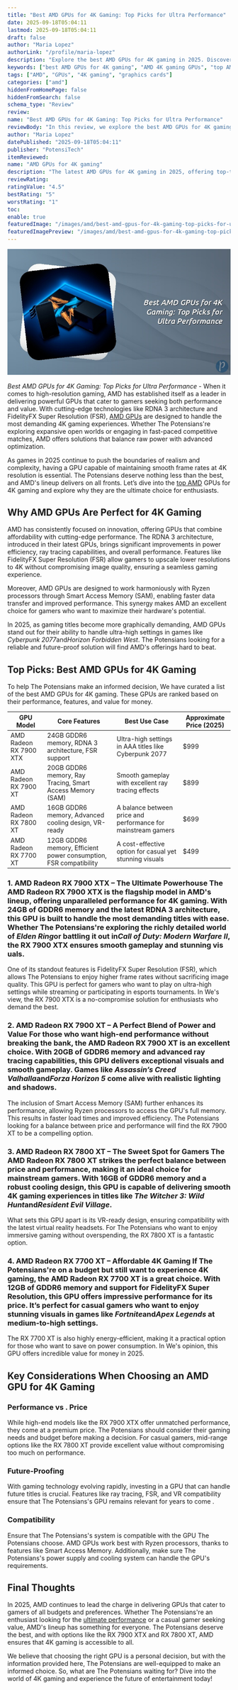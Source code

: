 ```yaml
---
title: "Best AMD GPUs for 4K Gaming: Top Picks for Ultra Performance"
date: 2025-09-18T05:04:11
lastmod: 2025-09-18T05:04:11
draft: false
author: "Maria Lopez"
authorLink: "/profile/maria-lopez"
description: "Explore the best AMD GPUs for 4K gaming in 2025. Discover top-performing graphics cards that deliver stunning visuals, smooth gameplay, and exceptional value for your ultimate gaming experience."
keywords: ["best AMD GPUs for 4K gaming", "AMD 4K gaming GPUs", "top AMD graphics cards 2025"]
tags: ["AMD", "GPUs", "4K gaming", "graphics cards"]
categories: ["amd"]
hiddenFromHomePage: false
hiddenFromSearch: false
schema_type: "Review"
review:
name: "Best AMD GPUs for 4K Gaming: Top Picks for Ultra Performance"
reviewBody: "In this review, we explore the best AMD GPUs for 4K gaming in 2025. From flagship models to budget-friendly options, these graphics cards are designed to deliver stunning visuals, smooth frame rates, and advanced features for an immersive gaming experience."
author: "Maria Lopez"
datePublished: "2025-09-18T05:04:11"
publisher: "PotensiTech"
itemReviewed:
name: "AMD GPUs for 4K gaming"
description: "The latest AMD GPUs for 4K gaming in 2025, offering top-tier performance, cutting-edge technologies, and excellent value for gamers seeking ultra-high-resolution gameplay."
reviewRating:
ratingValue: "4.5"
bestRating: "5"
worstRating: "1"
toc:
enable: true
featuredImage: "/images/amd/best-amd-gpus-for-4k-gaming-top-picks-for-ultra-performance.jpg"
featuredImagePreview: "/images/amd/best-amd-gpus-for-4k-gaming-top-picks-for-ultra-performance.jpg"
---
```


![Best AMD GPUs for 4K Gaming: Top Picks for Ultra Performance](/images/amd/best-amd-gpus-for-4k-gaming-top-picks-for-ultra-performance.jpg)


*Best AMD GPUs for 4K Gaming: Top Picks for Ultra Performance* - When it comes to high-resolution gaming, AMD has established itself as a leader in delivering powerful GPUs that cater to gamers seeking both performance and value. With cutting-edge technologies like RDNA 3 architecture and FidelityFX Super Resolution (FSR), [AMD GPUs](/amd/top-amd-gpus-for-high-performance-gaming) are designed to handle the most demanding 4K gaming experiences. Whether The Potensians're exploring expansive open worlds or engaging in fast-paced competitive matches, AMD offers solutions that balance raw power with advanced optimization.

As games in 2025 continue to push the boundaries of realism and complexity, having a GPU capable of maintaining smooth frame rates at 4K resolution is essential. The Potensians deserve nothing less than the best, and AMD's lineup delivers on all fronts. Let’s dive into the [top AMD](/amd/amd-budget-friendly-gpu-for-gaming) GPUs for 4K gaming and explore why they are the ultimate choice for enthusiasts.

## Why AMD GPUs Are Perfect for 4K Gaming

AMD has consistently focused on innovation, offering GPUs that combine affordability with cutting-edge performance. The RDNA 3 architecture, introduced in their latest GPUs, brings significant improvements in power efficiency, ray tracing capabilities, and overall performance. Features like FidelityFX Super Resolution (FSR) allow gamers to upscale lower resolutions to 4K without compromising image quality, ensuring a seamless gaming experience.

Moreover, AMD GPUs are designed to work harmoniously with Ryzen processors through Smart Access Memory (SAM), enabling faster data transfer and improved performance. This synergy makes AMD an excellent choice for gamers who want to maximize their hardware's potential.

In 2025, as gaming titles become more graphically demanding, AMD GPUs stand out for their ability to handle ultra-high settings in games like *Cyberpunk 2077*and*Horizon Forbidden West*. The Potensians looking for a reliable and future-proof solution will find AMD's offerings hard to beat.

## Top Picks: Best AMD GPUs for 4K Gaming

To help The Potensians make an informed decision, We have curated a list of the best AMD GPUs for 4K gaming. These GPUs are ranked based on their performance, features, and value for money.

<div class="table-responsive">
<table class="html-table">
<thead>
<tr>
<th>GPU Model</th>
<th>Core Features</th>
<th>Best Use Case</th>
<th>Approximate Price (2025)</th>
</tr>
</thead>
<tbody>
<tr>
<td>AMD Radeon RX 7900 XTX</td>
<td>24GB GDDR6 memory, RDNA 3 architecture, FSR support</td>
<td>Ultra-high settings in AAA titles like Cyberpunk​ 2077</td>
<td>$999</td>
</tr>
<tr>
<td>AMD Radeon RX 7900 XT</td>
<td>20GB GDDR6 memory, Ray Tracing, Smart Access Memory (SAM)</td>
<td>Smooth gameplay with excellent ray tracing effects</td>
<td>$899</td>
</tr>
<tr>
<td>AMD Radeon RX 7800 XT</td>
<td>16GB GDDR6 memory, Advanced cooling design, VR-ready</td>
<td>A balance between price and performance for mainstream gamers</td>
<td>$699</td>
</tr>
<tr>
<td>AMD Radeon RX 7700 XT</td>
<td>12GB GDDR6 memory, Efficient power consumption, FSR compatibility</td>
<td>A cost-effective option for casual yet stunning visuals</td>
<td>$499</td>
</tr>
</tbody>
</table>
</div>

### 1. AMD Radeon RX 7900 XTX – The Ultimate Powerhouse The AMD Radeon RX 7900 XTX is the flagship model in AMD's lineup, offering unparalleled performance for 4K gaming. With 24GB of GDDR6 memory and the latest RDNA 3 architecture, this GPU is built to handle the most demanding titles with ease. Whether The Potensians're exploring the richly detailed world of *Elden Ring*or battling it out in*Call of Duty: Modern Warfare II*, the RX 7900 XTX ensures smooth gameplay and stunning vis​uals.

One of its standout features is FidelityFX Super Resolution (FSR), which allows The Potensians to enjoy higher frame rates without sacrificing image quality. This GPU is perfect for gamers who want to play on ultra-high settings while streaming or participating in esports tournaments. In We's view, the RX 7900 XTX is a no-compromise solution for enthusiasts who demand the best.

### 2.  AMD Radeon RX 7900 XT – A Perfect Blend of Power and Value For those who want high-end performance without breaking the bank, the AMD Radeon RX 7900 XT is an excellent choice. With 20GB of GDDR6 memory and advanced ray tracing capabilities, this GPU delivers exceptional visuals and smooth gameplay. Games like *Assassin’s Creed Valhalla*and*Forza Horizon 5* come alive with realistic lighting and shadows.

The inclusion of Smart Access Memory (SAM) further enhances its performance, allowing Ryzen processors to access the GPU's full memory. This results in faster load times and improved efficiency. The Potensians looking for a balance between price and performance will find the RX 7900 XT to be a compelling option.

### 3. AMD Radeon RX 7800 XT – The Sweet Spot for Gamers The AMD Radeon RX 7800 XT strikes the perfect balance between price and performance, making it an ideal choice for mainstream gamers. With 16GB of GDDR6 memory and a robust cooling design, this GPU is capable of delivering smooth 4K gaming experiences in titles like *The Witcher 3: Wild Hunt*and*Resident Evil Village*.

What sets this GPU apart is its VR-ready design, ensuring compatibility with the latest virtual reality headsets. For The Potensians who want to enjoy immersive gaming without overspending, the RX 7800 XT is a fantastic option.

### 4. AMD Radeon RX 7700 XT – Affordable 4K Gaming If The Potensians're on a budget but still want to experience 4K gaming, the AMD Radeon RX 7700 XT is a great choice. With 12GB of GDDR6 memory and support for FidelityFX Super Resolution, this GPU offers impressive performance for its price. It’s perfect for casual gamers who want to enjoy stunning visuals in games like *Fortnite*and*Apex Legends* at medium-to-high settings.

The RX 7700 XT is also highly energy-efficient, making it a practical option for those who want to save on power consumption. In We's opinion, this GPU offers incredible value for mo​ney in 2025.

## Key Considerations When Choosing an AMD GPU for 4K Gaming

### Performance vs . Price

While high-end models like the RX 7900 XTX offer unmatched performance, they come at a premium price. The Potensians should consider their gaming needs and budget before making a decision. For casual gamers, mid-range options like the RX 7800 XT provide excellent value without compromising too much on performance.

### Future-Proofing

With gaming technology evolving rapidly, investing in a GPU that can handle future titles is crucial. Features like ray tracing, FSR, and VR compatibility ensure that The Potensians's GPU remains relevant for years to come .

### Compatibility

Ensure that The Potensians's system is compatible with the GPU The Potensians choose. AMD GPUs work best with Ryzen processors, thanks to features like Smart Access Memory. Additionally, make sure The Potensians's power supply and cooling system can handle the GPU's requirements.

## Final Thoughts

In 2025, AMD continues to lead the charge in delivering GPUs that cater to gamers of all budgets and preferences. Whether The Potensians're an enthusiast looking for the [ultimate performance](/amd/buy-amd-graphics-card) or a casual gamer seeking value, ​AMD's lineup has something for everyone. The Potensians deserve the best, and w​ith options like the RX 7900 XTX and RX 7800 XT, AMD ensures that 4K gaming is accessible to all.

We believe that choosing the right GPU is a personal decision, but with the information provided here, The Potensians are well-equipped to make an informed choice. So, what are The Potensians waiting for? Dive into the world of 4K gaming and experience the future of entertainment today!